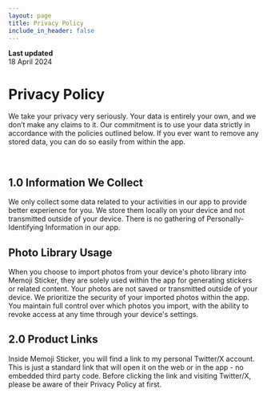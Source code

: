 ```yaml
---
layout: page
title: Privacy Policy
include_in_header: false
---
```


**Last updated**  
18 April 2024

# Privacy Policy
We take your privacy very seriously. Your data is entirely your own, and we don’t make any claims to it. Our commitment is to use your data strictly in accordance with the policies outlined below. If you ever want to remove any stored data, you can do so easily from within the app.

<br>

## 1.0 Information We Collect
We only collect some data related to your activities in our app to provide better experience for you. We store them locally on your device and not transmitted outside of your device. There is no gathering of Personally-Identifying Information in our app.

## Photo Library Usage
When you choose to import photos from your device's photo library into Memoji Sticker, they are solely used within the app for generating stickers or related content. Your photos are not saved or transmitted outside of your device. We prioritize the security of your imported photos within the app. You maintain full control over which photos you import, with the ability to revoke access at any time through your device's settings.

## 2.0 Product Links

Inside Memoji Sticker, you will find a link to my personal Twitter/X account. This is just a standard link that will open it on the web or in the app - no embedded third party code. Before clicking the link and visiting Twitter/X, please be aware of their Privacy Policy at first.

<br>
